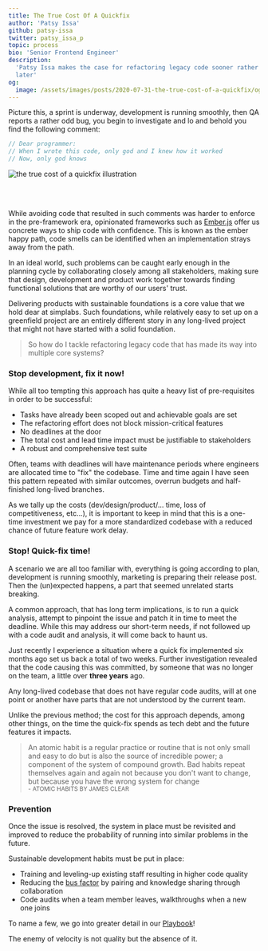 ```yaml
---
title: The True Cost Of A Quickfix
author: 'Patsy Issa'
github: patsy-issa
twitter: patsy_issa_p
topic: process
bio: 'Senior Frontend Engineer'
description:
  'Patsy Issa makes the case for refactoring legacy code sooner rather than
  later'
og:
  image: /assets/images/posts/2020-07-31-the-true-cost-of-a-quickfix/og-image.png
---
```


Picture this, a sprint is underway, development is running smoothly, then QA
reports a rather odd bug, you begin to investigate and lo and behold you find
the following comment:

```javascript
// Dear programmer:
// When I wrote this code, only god and I knew how it worked
// Now, only god knows
```

<!--break-->

![the true cost of a quickfix illustration](/assets/images/posts/2020-07-31-the-true-cost-of-a-quickfix/illustration.png#full@1440-2880)

<br><br>

While avoiding code that resulted in such comments was harder to enforce in the
pre-framework era, opinionated frameworks such as
[Ember.js](https://emberjs.com/) offer us concrete ways to ship code with
confidence. This is known as the ember happy path, code smells can be identified
when an implementation strays away from the path.

In an ideal world, such problems can be caught early enough in the planning
cycle by collaborating closely among all stakeholders, making sure that design,
development and product work together towards finding functional solutions that
are worthy of our users' trust.

Delivering products with sustainable foundations is a core value that we hold
dear at simplabs. Such foundations, while relatively easy to set up on a
greenfield project are an entirely different story in any long-lived project
that might not have started with a solid foundation.

<blockquote class="quote">So how do I tackle refactoring legacy code that has made
its way into multiple core systems?</blockquote>

### Stop development, fix it now!

While all too tempting this approach has quite a heavy list of pre-requisites in
order to be successful:

- Tasks have already been scoped out and achievable goals are set
- The refactoring effort does not block mission-critical features
- No deadlines at the door
- The total cost and lead time impact must be justifiable to stakeholders
- A robust and comprehensive test suite

Often, teams with deadlines will have maintenance periods where engineers are
allocated time to "fix" the codebase. Time and time again I have seen this
pattern repeated with similar outcomes, overrun budgets and half-finished
long-lived branches.

As we tally up the costs (dev/design/product/... time, loss of competitiveness,
etc...), it is important to keep in mind that this is a one-time investment we
pay for a more standardized codebase with a reduced chance of future feature
work delay.

### Stop! Quick-fix time!

A scenario we are all too familiar with, everything is going according to plan,
development is running smoothly, marketing is preparing their release post. Then
the (un)expected happens, a part that seemed unrelated starts breaking.

A common approach, that has long term implications, is to run a quick analysis,
attempt to pinpoint the issue and patch it in time to meet the deadline. While
this may address our short-term needs, if not followed up with a code audit and
analysis, it will come back to haunt us.

Just recently I experience a situation where a quick fix implemented six months
ago set us back a total of two weeks. Further investigation revealed that the
code causing this was committed, by someone that was no longer on the team, a
little over **three years** ago.

Any long-lived codebase that does not have regular code audits, will at one
point or another have parts that are not understood by the current team.

Unlike the previous method; the cost for this approach depends, among other
things, on the time the quick-fix spends as tech debt and the future features it
impacts.

<blockquote class="quote">An atomic habit is a regular practice or routine that is not only small and
easy to do but is also the source of incredible power; a component of the
system of compound growth. Bad habits repeat themselves again and again not
because you don't want to change, but because you have the wrong system for
change <br><small>- ATOMIC HABITS BY JAMES CLEAR</small></blockquote>

### Prevention

Once the issue is resolved, the system in place must be revisited and improved
to reduce the probability of running into similar problems in the future.

Sustainable development habits must be put in place:

- Training and leveling-up existing staff resulting in higher code quality
- Reducing the
  [bus factor](https://en.wikipedia.org/wiki/Bus_factor#:~:text=The%20bus%20factor%20is%20a,truck%20number%2C%20or%20lorry%20factor.)
  by pairing and knowledge sharing through collaboration
- Code audits when a team member leaves, walkthroughs when a new one joins

To name a few, we go into greater detail in our
[Playbook](https://simplabs.com/playbook/)!

The enemy of velocity is not quality but the absence of it.
